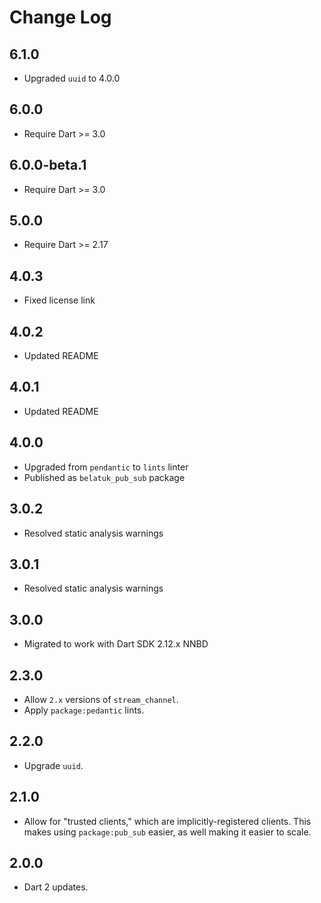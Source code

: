 # Change Log

## 6.1.0

* Upgraded `uuid` to 4.0.0

## 6.0.0

* Require Dart >= 3.0

## 6.0.0-beta.1

* Require Dart >= 3.0

## 5.0.0

* Require Dart >= 2.17

## 4.0.3

* Fixed license link

## 4.0.2

* Updated README

## 4.0.1

* Updated README

## 4.0.0

* Upgraded from `pendantic` to `lints` linter
* Published as `belatuk_pub_sub` package

## 3.0.2

* Resolved static analysis warnings

## 3.0.1

* Resolved static analysis warnings

## 3.0.0

* Migrated to work with Dart SDK 2.12.x NNBD

## 2.3.0

* Allow `2.x` versions of `stream_channel`.
* Apply `package:pedantic` lints.

## 2.2.0

* Upgrade `uuid`.

## 2.1.0

* Allow for "trusted clients," which are implicitly-registered clients.
This makes using `package:pub_sub` easier, as well making it easier to scale.

## 2.0.0

* Dart 2 updates.
